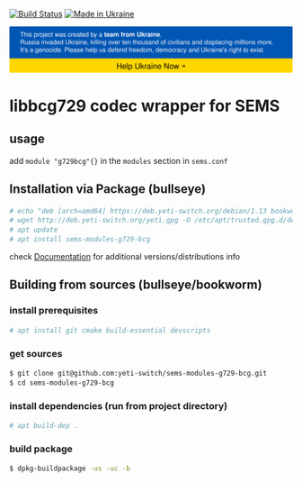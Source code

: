 [![Build Status](https://github.com/yeti-switch/sems-modules-g729-bcg/actions/workflows/build.yml/badge.svg)](https://github.com/yeti-switch/sems-modules-g729-bcg/actions/workflows/build.yml)
[![Made in Ukraine](https://img.shields.io/badge/made_in-ukraine-ffd700.svg?labelColor=0057b7)](https://stand-with-ukraine.pp.ua)

[![Stand With Ukraine](https://raw.githubusercontent.com/vshymanskyy/StandWithUkraine/main/banner-direct-team.svg)](https://stand-with-ukraine.pp.ua)

# libbcg729 codec wrapper for SEMS

## usage

add `module "g729bcg"{}` in the `modules` section in `sems.conf`

## Installation via Package (bullseye)
```sh
# echo "deb [arch=amd64] https://deb.yeti-switch.org/debian/1.13 bookworm main" > /etc/apt/sources.list.d/yeti.list
# wget http://deb.yeti-switch.org/yeti.gpg -O /etc/apt/trusted.gpg.d/deb.yeti-switch.org.asc
# apt update
# apt install sems-modules-g729-bcg
```
check [Documentation] for additional versions/distributions info

## Building from sources (bullseye/bookworm)

### install prerequisites
```sh
# apt install git cmake build-essential devscripts
```

### get sources
```sh
$ git clone git@github.com:yeti-switch/sems-modules-g729-bcg.git
$ cd sems-modules-g729-bcg
```

### install dependencies (run from project directory)
```sh
# apt build-dep .
```

### build package
```sh
$ dpkg-buildpackage -us -uc -b
```

[Yeti]:http://yeti-switch.org/
[Documentation]:https://yeti-switch.org/docs/en/
